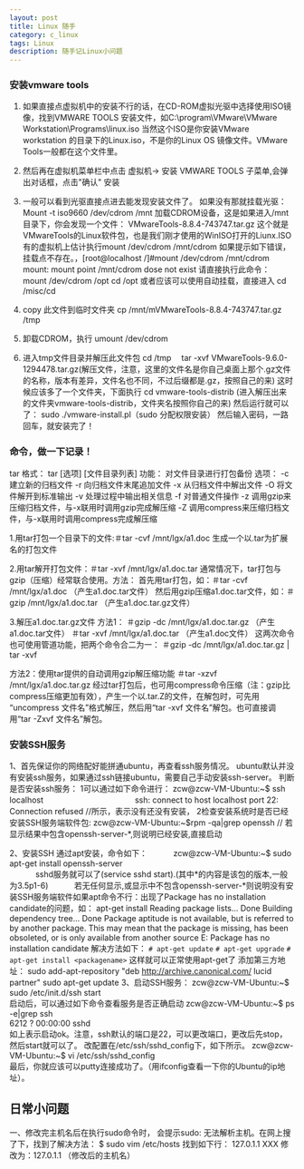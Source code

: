 ```yaml
---
layout: post
title: Linux 随手
category: c_linux
tags: Linux
description: 随手记Linux小问题
---
```


### 安装vmware tools

1. 如果直接点虚拟机中的安装不行的话，在CD-ROM虚拟光驱中选择使用ISO镜像，找到VMWARE TOOLS 安装文件，如C:\program\VMware\VMware Workstation\Programs\linux.iso
当然这个ISO是你安装VMware workstation 的目录下的Linux.iso，不是你的Linux OS 镜像文件。VMware Tools一般都在这个文件里。

2. 然后再在虚拟机菜单栏中点击 虚拟机-> 安装 VMWARE TOOLS 子菜单,会弹出对话框，点击"确认" 安装

3. 一般可以看到光驱直接点进去能发现安装文件了。
如果没有那就挂载光驱：Mount -t iso9660 /dev/cdrom /mnt           加载CDROM设备，这是如果进入/mnt 目录下，你会发现一个文件：
VMwareTools-8.8.4-743747.tar.gz                  这个就是VMwareTools的Linux软件包，也是我们刚才使用的WinISO打开的Liunx.ISO
有的虚拟机上估计执行mount /dev/cdrom /mnt/cdrom
如果提示如下错误，挂载点不存在。，[root@localhost /]#mount /dev/cdrom /mnt/cdrom
mount: mount point /mnt/cdrom dose not exist
请直接执行此命令：     mount /dev/cdrom /opt
cd /opt
或者应该可以使用自动挂载，直接进入
cd /misc/cd

4. copy 此文件到临时文件夹
 cp /mnt/mVMwareTools-8.8.4-743747.tar.gz /tmp

5. 卸载CDROM，执行 umount /dev/cdrom

6. 进入tmp文件目录并解压此文件包
   cd /tmp
　tar -xvf VMwareTools-9.6.0-1294478.tar.gz(解压文件，注意，这里的文件名是你自己桌面上那个.gz文件的名称，版本有差异，文件名也不同，不过后缀都是.gz，按照自己的来)
这时候应该多了一个文件夹，下面执行
cd vmware-tools-distrib (进入解压出来的文件夹vmware-tools-distrib，文件夹名按照你自己的来)
然后运行就可以了：   sudo ./vmware-install.pl（sudo 分配权限安装）
然后输入密码，一路回车，就安装完了！

### 命令，做一下记录！
tar
格式： tar [选项] [文件目录列表]
功能： 对文件目录进行打包备份
选项：
-c 建立新的归档文件
-r 向归档文件末尾追加文件
-x 从归档文件中解出文件
-O 将文件解开到标准输出
-v 处理过程中输出相关信息
-f 对普通文件操作
-z 调用gzip来压缩归档文件，与-x联用时调用gzip完成解压缩
-Z 调用compress来压缩归档文件，与-x联用时调用compress完成解压缩

1.用tar打包一个目录下的文件:＃tar -cvf /mnt/lgx/a1.doc
生成一个以.tar为扩展名的打包文件

2.用tar解开打包文件：＃tar -xvf /mnt/lgx/a1.doc.tar
通常情况下，tar打包与gzip（压缩）经常联合使用。方法：
首先用tar打包，如：＃tar -cvf /mnt/lgx/a1.doc （产生a1.doc.tar文件）
然后用gzip压缩a1.doc.tar文件，如：＃gzip /mnt/lgx/a1.doc.tar （产生a1.doc.tar.gz文件）

3.解压a1.doc.tar.gz文件
方法1：
＃gzip -dc /mnt/lgx/a1.doc.tar.gz （产生a1.doc.tar文件）
＃tar -xvf /mnt/lgx/a1.doc.tar （产生a1.doc文件）
这两次命令也可使用管道功能，把两个命令合二为一：
＃gzip -dc /mnt/lgx/a1.doc.tar.gz | tar -xvf

方法2：使用tar提供的自动调用gzip解压缩功能
＃tar -xzvf /mnt/lgx/a1.doc.tar.gz
经过tar打包后，也可用compress命令压缩（注：gzip比compress压缩更加有效），产生一个以.tar.Z的文件，在解包时，可先用 “uncompress 文件名”格式解压，然后用“tar -xvf 文件名”解包。也可直接调用“tar -Zxvf 文件名”解包。

### 安装SSH服务
1、首先保证你的网络配好能拼通ubuntu，再查看ssh服务情况。
ubuntu默认并没有安装ssh服务，如果通过ssh链接ubuntu，需要自己手动安装ssh-server。
判断是否安装ssh服务：
1可以通过如下命令进行：    zcw@zcw-VM-Ubuntu:~$ ssh localhost
　　　　　　　　　　      　ssh: connect to host localhost port 22: Connection refused  //所示，表示没有还没有安装，
2检查安装系统时是否已经安装SSH服务端软件包:      zcw@zcw-VM-Ubuntu:~$rpm -qa|grep openssh            // 若显示结果中包含openssh-server-*,则说明已经安装,直接启动

2、安装SSH
通过apt安装，命令如下：
　　　zcw@zcw-VM-Ubuntu:~$ sudo apt-get install openssh-server  
 　　　  sshd服务就可以了(service sshd start).(其中*的内容是该包的版本,一般为3.5p1-6)
  　　　若无任何显示,或显示中不包含openssh-server-*则说明没有安装SSH服务端软件如果apt命令不行：出现了Package has no installation candidate的问题，如： 
  apt-get install <packagename>
Reading package lists... Done
Building dependency tree... Done
Package aptitude is not available, but is referred to by another package.
This may mean that the package is missing, has been obsoleted, or
is only available from another source
E: Package <packagename> has no installation candidate
解决方法如下：
`# apt-get update`
`# apt-get upgrade`
`# apt-get install <packagename>`
这样就可以正常使用apt-get了
添加第三方地址：
sudo add-apt-repository "deb http://archive.canonical.com/ lucid partner"
sudo apt-get update
3、启动SSH服务： 
zcw@zcw-VM-Ubuntu:~$ sudo /etc/init.d/ssh start  
启动后，可以通过如下命令查看服务是否正确启动
zcw@zcw-VM-Ubuntu:~$ ps -e|grep ssh   
6212 ?        00:00:00 sshd  
如上表示启动ok。注意，ssh默认的端口是22，可以更改端口，更改后先stop，然后start就可以了。
改配置在/etc/ssh/sshd_config下，如下所示。 
zcw@zcw-VM-Ubuntu:~$ vi /etc/ssh/sshd_config   
最后，你就应该可以putty连接成功了。（用ifconfig查看一下你的Ubuntu的ip地址）。
 
## 日常小问题
一、修改完主机名后在执行sudo命令时，
        会提示sudo: 无法解析主机。在网上搜了下，找到了解决方法：
        $  sudo vim /etc/hosts
           找到如下行： 127.0.1.1 XXX                                修改为：127.0.1.1 （修改后的主机名）
